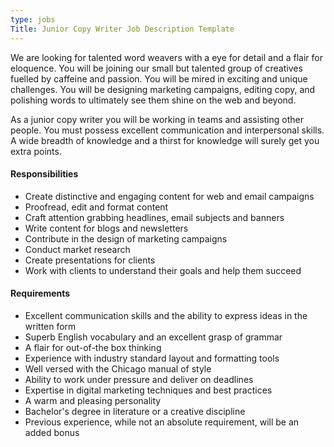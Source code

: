 ```yaml
---
type: jobs
Title: Junior Copy Writer Job Description Template
---
```


We are looking for talented word weavers with a eye for detail and a flair for eloquence. You will be joining our small but talented group of creatives fuelled by caffeine and passion. You will be mired in exciting and unique challenges. You will be designing marketing campaigns, editing copy, and polishing words to ultimately see them shine on the web and beyond.

As a junior copy writer you will be working in teams and assisting other people. You must possess excellent communication and interpersonal skills. A wide breadth of knowledge and a thirst for knowledge will surely get you extra points.

#### Responsibilities
 * Create distinctive and engaging content for web and email campaigns
 * Proofread, edit and format content
 * Craft attention grabbing headlines, email subjects and banners
 * Write content for blogs and newsletters
 * Contribute in the design of marketing campaigns
 * Conduct market research
 * Create presentations for clients
 * Work with clients to understand their goals and help them succeed

#### Requirements
 * Excellent communication skills and the ability to express ideas in the written form
 * Superb English vocabulary and an excellent grasp of grammar
 * A flair for out-of-the box thinking
 * Experience with industry standard layout and formatting tools
 * Well versed with the Chicago manual of style
 * Ability to work under pressure and deliver on deadlines
 * Expertise in digital marketing techniques and best practices
 * A warm and pleasing personality
 * Bachelor's degree in literature or a creative discipline
 * Previous experience, while not an absolute requirement, will be an added bonus